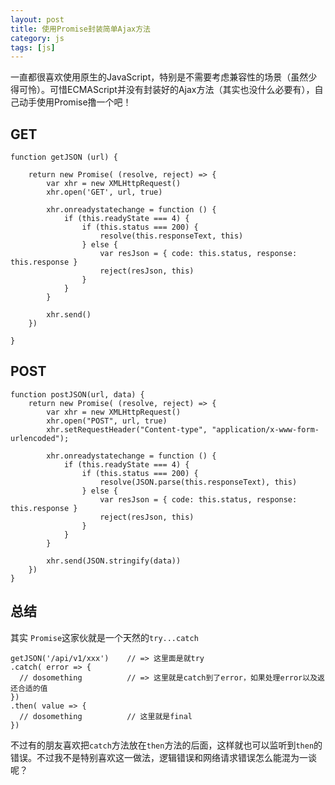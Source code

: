 ```yaml
---
layout: post
title: 使用Promise封装简单Ajax方法
category: js
tags: [js]
---
```



一直都很喜欢使用原生的JavaScript，特别是不需要考虑兼容性的场景（虽然少得可怜）。可惜ECMAScript并没有封装好的Ajax方法（其实也没什么必要有），自己动手使用Promise撸一个吧！



## GET

```
function getJSON (url) {

    return new Promise( (resolve, reject) => {
        var xhr = new XMLHttpRequest()
        xhr.open('GET', url, true)

        xhr.onreadystatechange = function () {
            if (this.readyState === 4) {
                if (this.status === 200) {
                    resolve(this.responseText, this)
                } else {
                    var resJson = { code: this.status, response: this.response }
                    reject(resJson, this)
                }
            }
        }

        xhr.send()
    })

}

```


## POST

```
function postJSON(url, data) {
    return new Promise( (resolve, reject) => {
        var xhr = new XMLHttpRequest()
        xhr.open("POST", url, true)
        xhr.setRequestHeader("Content-type", "application/x-www-form-urlencoded");

        xhr.onreadystatechange = function () {
            if (this.readyState === 4) {
                if (this.status === 200) {
                    resolve(JSON.parse(this.responseText), this)
                } else {
                    var resJson = { code: this.status, response: this.response }
                    reject(resJson, this)
                }
            }
        }

        xhr.send(JSON.stringify(data))
    })
}

```


## 总结

其实	`Promise`这家伙就是一个天然的`try...catch`

```
getJSON('/api/v1/xxx')    // => 这里面是就try
.catch( error => {
  // dosomething          // => 这里就是catch到了error，如果处理error以及返还合适的值
})
.then( value => {
  // dosomething          // 这里就是final
})

```


不过有的朋友喜欢把`catch`方法放在`then`方法的后面，这样就也可以监听到`then`的错误。不过我不是特别喜欢这一做法，逻辑错误和网络请求错误怎么能混为一谈呢？